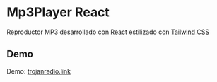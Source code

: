 # Mp3Player React

Reproductor MP3 desarrollado con [React](https://es.reactjs.org/) estilizado con [Tailwind CSS](https://tailwindcss.com/)

## Demo

Demo: [trojanradio.link](https://trojanradio.link/)